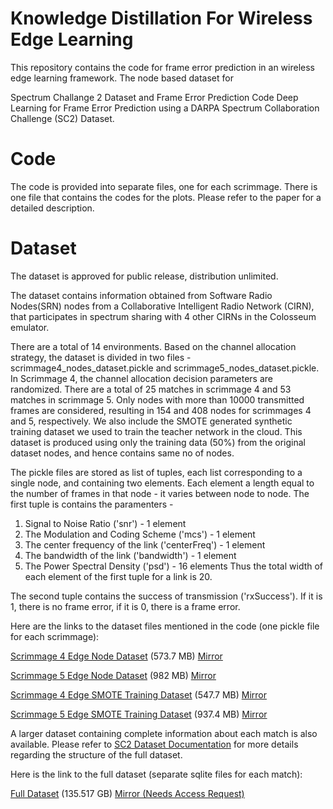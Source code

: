 # Knowledge Distillation For Wireless Edge Learning
This repository contains the code for frame error prediction in an wireless edge learning framework. The node based dataset for 

Spectrum Challange 2 Dataset and Frame Error Prediction Code
Deep Learning for Frame Error Prediction using a DARPA Spectrum Collaboration Challenge (SC2) Dataset.

# Code
The code is provided into separate files, one for each scrimmage. There is one file that contains the codes for the plots. Please refer to the paper for a detailed description.

# Dataset
The dataset is approved for public release, distribution unlimited.

The dataset contains information obtained from Software Radio Nodes(SRN) nodes from a Collaborative Intelligent Radio Network (CIRN), that participates in spectrum sharing with 4 other CIRNs in the Colosseum emulator. 

There are a total of 14 environments. Based on the channel allocation strategy, the dataset is divided in two files - scrimmage4_nodes_dataset.pickle and scrimmage5_nodes_dataset.pickle. In Scrimmage 4, the channel allocation decision parameters are randomized. There are a total of 25 matches in scrimmage 4 and 53 matches in scrimmage 5. Only nodes with more than 10000 transmitted frames are considered, resulting in 154 and 408 nodes for scrimmages 4 and 5, respectively. We also include the SMOTE generated synthetic training dataset we used to train the teacher network in the cloud. This dataset is produced using only the training data (50%) from the original dataset nodes, and hence contains same no of nodes.

The pickle files are stored as list of tuples, each list corresponding to a single node, and containing two elements. Each element a length equal to the number of frames in that node - it varies between node to node.
The first tuple is contains the paramenters -
1. Signal to Noise Ratio ('snr') - 1 element
2. The Modulation and Coding Scheme ('mcs') - 1 element
3. The center frequency of the link ('centerFreq') - 1 element
4. The bandwidth of the link ('bandwidth') - 1 element
5. The Power Spectral Density ('psd') - 16 elements
Thus the total width of each element of the first tuple for a link is 20.

The second tuple contains the success of transmission ('rxSuccess'). If it is 1, there is no frame error, if it is 0, there is a frame error.

Here are the links to the dataset files mentioned in the code (one pickle file for each scrimmage):

[Scrimmage 4 Edge Node Dataset](https://purdue0-my.sharepoint.com/:u:/g/personal/amahdeej_purdue_edu/EY7bz-bskWlKpXkOQ0cTIh8BsBqaQLMqMNiUjbaIg_hkNg) (573.7 MB) [Mirror](https://app.box.com/s/rpas6y19ret8mqbow558cyoawex0bb29)

[Scrimmage 5 Edge Node Dataset](https://purdue0-my.sharepoint.com/:u:/g/personal/amahdeej_purdue_edu/EW5CM_Q1tpdFoLmVp6L2D_kBt8BM6ME8AZOr7QKJr-IpoA) (982 MB) [Mirror](https://app.box.com/s/z1dvzfy3x51obvh75mzru0hssc26pc5x)

[Scrimmage 4 Edge SMOTE Training Dataset](https://purdue0-my.sharepoint.com/:u:/g/personal/amahdeej_purdue_edu/EROusY6XYOtInGVCqgg66OEBCpzGMrZec70RCRKs_xsnEA) (547.7 MB) [Mirror](https://app.box.com/s/ppppg7isycr3og1m9wsotysxumcf9qvh)

[Scrimmage 5 Edge SMOTE Training Dataset](https://purdue0-my.sharepoint.com/:u:/g/personal/amahdeej_purdue_edu/EXunZUqirGtDpNmEd5U8f5MB2Nu2-ZCGVL5W5IDhHNR4Ew) (937.4 MB) [Mirror](https://app.box.com/s/cgv5yzgqe558q2j6gj9mlfpr29xrcwsv)

A larger dataset containing complete information about each match is also available. Please refer to [SC2 Dataset Documentation](https://github.com/amahdeej/sc2-frame-error/blob/master/SC2_Dataset_Documentation.pdf) for more details regarding the structure of the full dataset.

Here is the link to the full dataset (separate sqlite files for each match):

[Full Dataset](https://purdue0-my.sharepoint.com/:f:/g/personal/amahdeej_purdue_edu/EszW2WkpQWBLg9Y6cYX1FtUBpEyMS5XpUuCUxa2vFj5nXg) (135.517 GB) [Mirror (Needs Access Request)](https://app.box.com/s/snwqgmzxljjsu129wampesj0xgn2ozpq)

